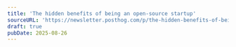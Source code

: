 ```yaml
---
title: 'The hidden benefits of being an open-source startup'
sourceURL: 'https://newsletter.posthog.com/p/the-hidden-benefits-of-being-an-open'
draft: true
pubDate: 2025-08-26
---
```

